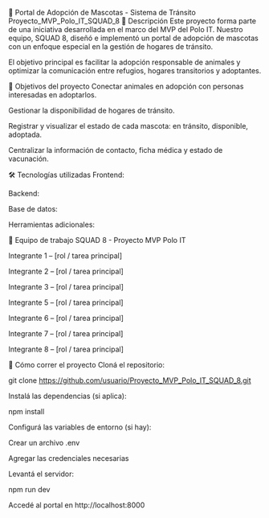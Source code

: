 🐾 Portal de Adopción de Mascotas - Sistema de Tránsito
Proyecto_MVP_Polo_IT_SQUAD_8
📌 Descripción
Este proyecto forma parte de una iniciativa desarrollada en el marco del MVP del Polo IT. Nuestro equipo, SQUAD 8, diseñó e implementó un portal de adopción de mascotas con un enfoque especial en la gestión de hogares de tránsito.

El objetivo principal es facilitar la adopción responsable de animales y optimizar la comunicación entre refugios, hogares transitorios y adoptantes.

🎯 Objetivos del proyecto
Conectar animales en adopción con personas interesadas en adoptarlos.

Gestionar la disponibilidad de hogares de tránsito.

Registrar y visualizar el estado de cada mascota: en tránsito, disponible, adoptada.

Centralizar la información de contacto, ficha médica y estado de vacunación.

🛠️ Tecnologías utilizadas
Frontend: 

Backend: 

Base de datos: 

Herramientas adicionales: 

👥 Equipo de trabajo
SQUAD 8 - Proyecto MVP Polo IT

Integrante 1 – [rol / tarea principal]

Integrante 2 – [rol / tarea principal]

Integrante 3 – [rol / tarea principal]

Integrante 5 – [rol / tarea principal]

Integrante 6 – [rol / tarea principal]

Integrante 7 – [rol / tarea principal]

Integrante 8 – [rol / tarea principal]

🚀 Cómo correr el proyecto
Cloná el repositorio:

git clone https://github.com/usuario/Proyecto_MVP_Polo_IT_SQUAD_8.git

Instalá las dependencias (si aplica):

npm install

Configurá las variables de entorno (si hay):

Crear un archivo .env

Agregar las credenciales necesarias

Levantá el servidor:

npm run dev

Accedé al portal en http://localhost:8000
